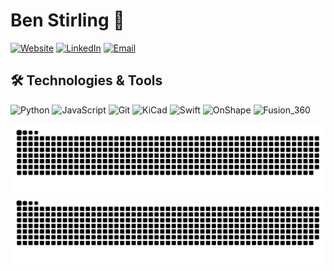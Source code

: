 # Ben Stirling 👋


  <a href="https://abenstirling.com" target="_blank"><img alt="Website" src="https://img.shields.io/badge/Website-abenstirling.com-4EAA25?style=flat&logo=github&logoColor=white"></a>
  <a href="https://www.linkedin.com/in/abenstirling/" target="_blank"><img alt="LinkedIn" src="https://img.shields.io/badge/LinkedIn-@abenstirling-blue?style=flat&logo=linkedin"></a>
  <a href="mailto:abenstirling@pm.me"><img alt="Email" src="https://img.shields.io/badge/Email-abenstirling%40pm.me-8B89CC?style=flat&logo=protonmail&logoColor=white"></a>


## 🛠️ Technologies & Tools

![Python](https://img.shields.io/badge/-Python-black?style=flat&logo=python)
![JavaScript](https://img.shields.io/badge/-JavaScript-black?style=flat&logo=javascript)
![Git](https://img.shields.io/badge/-Git-black?style=flat&logo=git)
![KiCad](https://img.shields.io/badge/-KiCad-black?style=flat&logo=kicad)
![Swift](https://img.shields.io/badge/-Swift-black?style=flat&logo=swift)
![OnShape](https://img.shields.io/badge/-OnShape-63bc4f?style=flat)
![Fusion_360](https://img.shields.io/badge/-Fusion_360-FF8C18?style=flat)

![Contribution Snake Light](https://raw.githubusercontent.com/abenstirling/abenstirling/output/github-snake-light.svg#gh-light-mode-only)
![Contribution Snake Dark](https://raw.githubusercontent.com/abenstirling/abenstirling/output/github-snake-dark.svg#gh-dark-mode-only)
